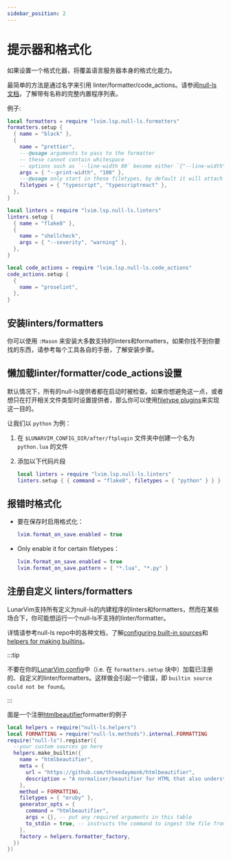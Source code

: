 ```yaml
---
sidebar_position: 2
---
```


# 提示器和格式化

如果设置一个格式化器，将覆盖语言服务器本身的格式化能力。

最简单的方法是通过名字来引用 linter/formatter/code_actions。请参阅[null-ls
文档](https://github.com/jose-elias-alvarez/null-ls.nvim/blob/main/doc/BUILTINS.md)，了解带有名称的完整内置程序列表。

例子:

```lua
local formatters = require "lvim.lsp.null-ls.formatters"
formatters.setup {
  { name = "black" },
  {
    name = "prettier",
    ---@usage arguments to pass to the formatter
    -- these cannot contain whitespace
    -- options such as `--line-width 80` become either `{"--line-width", "80"}` or `{"--line-width=80"}`
    args = { "--print-width", "100" },
    ---@usage only start in these filetypes, by default it will attach to all filetypes it supports
    filetypes = { "typescript", "typescriptreact" },
  },
}

local linters = require "lvim.lsp.null-ls.linters"
linters.setup {
  { name = "flake8" },
  {
    name = "shellcheck",
    args = { "--severity", "warning" },
  },
}

local code_actions = require "lvim.lsp.null-ls.code_actions"
code_actions.setup {
  {
    name = "proselint",
  },
}
```

## 安装linters/formatters

你可以使用 `:Mason` 来安装大多数支持的linters和formatters，如果你找不到你要找的东西，请参考每个工具各自的手册，了解安装步骤。

## 懒加载linter/formatter/code_actions设置

默认情况下，所有的null-ls提供者都在启动时被检查。如果你想避免这一点，或者想只在打开相关文件类型时设置提供者，那么你可以使用[filetype plugins](configuration/ftplugin.md)来实现这一目的。

让我们以 `python` 为例：

1. 在 `$LUNARVIM_CONFIG_DIR/after/ftplugin` 文件夹中创建一个名为 `python.lua` 的文件

2. 添加以下代码片段
   ```lua
   local linters = require "lvim.lsp.null-ls.linters"
   linters.setup { { command = "flake8", filetypes = { "python" } } }
   ```

## 报错时格式化

- 要在保存时启用格式化：

  ```lua
  lvim.format_on_save.enabled = true
  ```

- Only enable it for certain filetypes：

  ```lua
  lvim.format_on_save.enabled = true
  lvim.format_on_save.pattern = { "*.lua", "*.py" }
  ```
  
## 注册自定义 linters/formatters

LunarVim支持所有定义为null-ls的内建程序的linters和formatters，然而在某些场合下，你可能想运行一个null-ls不支持的linter/formatter。

详情请参考null-ls repo中的各种文档，了解[configuring built-in sources](https://github.com/jose-elias-alvarez/null-ls.nvim/blob/main/doc/BUILTIN_CONFIG.md)和[helpers for making builtins](https://github.com/jose-elias-alvarez/null-ls.nvim/blob/main/doc/HELPERS.md#make_builtin)。

:::tip

不要在你的[LunarVim config](https://www.lunarvim.org/docs/languages#lintingformatting)中（i.e. 在 `formatters.setup` 块中）加载已注册的、自定义的linter/formatters。这样做会引起一个错误，即 `builtin source could not be found`。

:::

面是一个注册[htmlbeautifier](https://github.com/threedaymonk/htmlbeautifier)formatter的例子

```lua
local helpers = require("null-ls.helpers")
local FORMATTING = require("null-ls.methods").internal.FORMATTING
require("null-ls").register({
  --your custom sources go here
  helpers.make_builtin({
    name = "htmlbeautifier",
    meta = {
      url = "https://github.com/threedaymonk/htmlbeautifier",
      description = "A normaliser/beautifier for HTML that also understands embedded Ruby. Ideal for tidying up Rails templates."
    },
    method = FORMATTING,
    filetypes = { "eruby" },
    generator_opts = {
      command = "htmlbeautifier",
      args = {}, -- put any required arguments in this table
      to_stdin = true, -- instructs the command to ingest the file from STDIN (i.e. run the currently open buffer through the linter/formatter)
    },
    factory = helpers.formatter_factory,
  })
})
```
